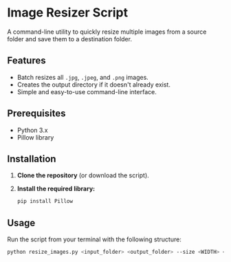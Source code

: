 # Image Resizer Script

A command-line utility to quickly resize multiple images from a source folder and save them to a destination folder.

## Features

-   Batch resizes all `.jpg`, `.jpeg`, and `.png` images.
-   Creates the output directory if it doesn't already exist.
-   Simple and easy-to-use command-line interface.

## Prerequisites

-   Python 3.x
-   Pillow library

## Installation

1.  **Clone the repository** (or download the script).

2.  **Install the required library:**
    ```bash
    pip install Pillow
    ```

## Usage

Run the script from your terminal with the following structure:

```bash
python resize_images.py <input_folder> <output_folder> --size <WIDTH> <HEIGHT>